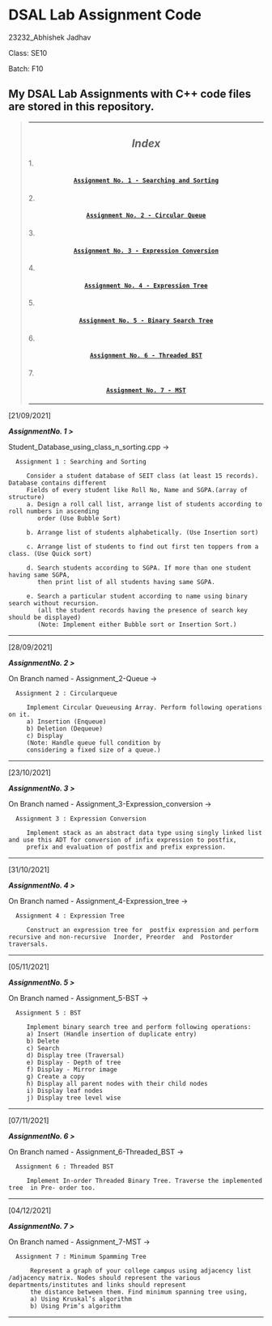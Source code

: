 # DSAL Lab Assignment Code
23232_Abhishek Jadhav

Class: SE10

Batch: F10

My DSAL Lab Assignments with C++ code files are stored in this repository.
--------------------------------------------------------------------------
>_________________________________________________________________________
><h2 align ="center"><i>Index</i></h2>
>
>1.<h4 align ="center">[`Assignment No. 1 - Searching and Sorting`](https://github.com/AbhishekJadhav2002/DSAL_Lab_Assignments/blob/master/Student_Database_using_class_n_sorting.cpp)</h4>
>2.<h4 align ="center">[`Assignment No. 2 - Circular Queue`](https://github.com/AbhishekJadhav2002/DSAL_Lab_Assignments/tree/Assignment_2-Queue)</h4>
>3.<h4 align ="center">[`Assignment No. 3 - Expression Conversion`](https://github.com/AbhishekJadhav2002/DSAL_Lab_Assignments/tree/Assignment_3-Expression_Conversion/Assignment_3-Expression_Conversion)</h4>
>4.<h4 align ="center">[`Assignment No. 4 - Expression Tree`](https://github.com/AbhishekJadhav2002/DSAL_Lab_Assignments/tree/Assignment_4-Expression_tree)</h4>
>5.<h4 align ="center">[`Assignment No. 5 - Binary Search Tree`](https://github.com/AbhishekJadhav2002/DSAL_Lab_Assignments/tree/Assignment_5-BST/Assignment_5-BST)</h4>
>6.<h4 align ="center">[`Assignment No. 6 - Threaded BST`](https://github.com/AbhishekJadhav2002/DSAL_Lab_Assignments/tree/Assignment_6-Threaded_BST/Assignment_6-ThreadedBST)</h4>
>7.<h4 align ="center">[`Assignment No. 7 - MST`](https://github.com/AbhishekJadhav2002/DSAL_Lab_Assignments/tree/Assignment_7-MST)</h4>
>_________________________________________________________________________


[21/09/2021]

_***AssignmentNo. 1 >***_

Student_Database_using_class_n_sorting.cpp ->

      Assignment 1 : Searching and Sorting
   
         Consider a student database of SEIT class (at least 15 records). Database contains different
         Fields of every student like Roll No, Name and SGPA.(array of structure)
         a. Design a roll call list, arrange list of students according to roll numbers in ascending
            order (Use Bubble Sort)

         b. Arrange list of students alphabetically. (Use Insertion sort)

         c. Arrange list of students to find out first ten toppers from a class. (Use Quick sort)

         d. Search students according to SGPA. If more than one student having same SGPA,
            then print list of all students having same SGPA.

         e. Search a particular student according to name using binary search without recursion.
            (all the student records having the presence of search key should be displayed)
            (Note: Implement either Bubble sort or Insertion Sort.)

__________________________________________________________________________

[28/09/2021]

_***AssignmentNo. 2 >***_

On Branch named -
Assignment_2-Queue ->

      Assignment 2 : Circularqueue
   
         Implement Circular Queueusing Array. Perform following operations on it.
         a) Insertion (Enqueue)
         b) Deletion (Dequeue)
         c) Display
         (Note: Handle queue full condition by
         considering a fixed size of a queue.)

__________________________________________________________________________

[23/10/2021]

_***AssignmentNo. 3 >***_

On Branch named -
Assignment_3-Expression_conversion ->

      Assignment 3 : Expression Conversion
   
         Implement stack as an abstract data type using singly linked list and use this ADT for conversion of infix expression to postfix,
         prefix and evaluation of postfix and prefix expression.

__________________________________________________________________________

[31/10/2021]

_***AssignmentNo. 4 >***_

On Branch named -
Assignment_4-Expression_tree ->

      Assignment 4 : Expression Tree
   
         Construct an expression tree for  postfix expression and perform recursive and non-recursive  Inorder, Preorder  and  Postorder traversals.

__________________________________________________________________________

[05/11/2021]

_***AssignmentNo. 5 >***_

On Branch named -
Assignment_5-BST ->

      Assignment 5 : BST
   
         Implement binary search tree and perform following operations:
         a) Insert (Handle insertion of duplicate entry)
         b) Delete
         c) Search
         d) Display tree (Traversal)
         e) Display - Depth of tree
         f) Display - Mirror image
         g) Create a copy
         h) Display all parent nodes with their child nodes
         i) Display leaf nodes
         j) Display tree level wise

__________________________________________________________________________

[07/11/2021]

_***AssignmentNo. 6 >***_

On Branch named -
Assignment_6-Threaded_BST ->

      Assignment 6 : Threaded BST
   
         Implement In-order Threaded Binary Tree. Traverse the implemented tree  in Pre- order too.

__________________________________________________________________________

[04/12/2021]

_***AssignmentNo. 7 >***_

On Branch named -
Assignment_7-MST ->

      Assignment 7 : Minimum Spamming Tree
   
          Represent a graph of your college campus using adjacency list /adjacency matrix. Nodes should represent the various departments/institutes and links should represent
          the distance between them. Find minimum spanning tree using,
          a) Using Kruskal’s algorithm
          b) Using Prim’s algorithm

__________________________________________________________________________
